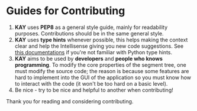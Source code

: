 # Guides for Contributing
1. **KAY** uses **PEP8** as a general style guide, mainly for readability purposes. Contributions should be in the same general style.
2. **KAY** uses **type hints** whenever possible, this helps making the context clear and help the Intellisense giving you new code suggestions. See [this documentations](https://docs.python.org/3/library/typing.html) if you're not familiar with Python type hints.
3. **KAY** aims to be used by **developers** and **people who knows programming**. To modify the core properties of the segment tree, one must modify the source code; the reason is because some features are hard to implement into the GUI of the application so you must know how to interact with the code (it won't be too hard on a basic level).
4. Be nice - try to be nice and helpful to another when contributing!

Thank you for reading and considering contributing.
